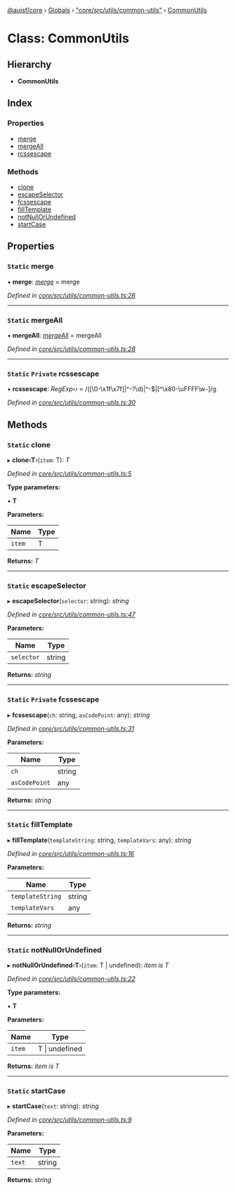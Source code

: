 [@aujsf/core](../README.md) › [Globals](../globals.md) › ["core/src/utils/common-utils"](../modules/_core_src_utils_common_utils_.md) › [CommonUtils](_core_src_utils_common_utils_.commonutils.md)

# Class: CommonUtils

## Hierarchy

* **CommonUtils**

## Index

### Properties

* [merge](_core_src_utils_common_utils_.commonutils.md#static-merge)
* [mergeAll](_core_src_utils_common_utils_.commonutils.md#static-mergeall)
* [rcssescape](_core_src_utils_common_utils_.commonutils.md#static-private-rcssescape)

### Methods

* [clone](_core_src_utils_common_utils_.commonutils.md#static-clone)
* [escapeSelector](_core_src_utils_common_utils_.commonutils.md#static-escapeselector)
* [fcssescape](_core_src_utils_common_utils_.commonutils.md#static-private-fcssescape)
* [fillTemplate](_core_src_utils_common_utils_.commonutils.md#static-filltemplate)
* [notNullOrUndefined](_core_src_utils_common_utils_.commonutils.md#static-notnullorundefined)
* [startCase](_core_src_utils_common_utils_.commonutils.md#static-startcase)

## Properties

### `Static` merge

▪ **merge**: *[merge](../modules/_core_src_utils_merge_.md#merge)* = merge

*Defined in [core/src/utils/common-utils.ts:26](https://github.com/jbockle/au-jsonschema-form/blob/edb7bd4/packages/core/src/utils/common-utils.ts#L26)*

___

### `Static` mergeAll

▪ **mergeAll**: *[mergeAll](../modules/_core_src_utils_merge_.md#mergeall)* = mergeAll

*Defined in [core/src/utils/common-utils.ts:28](https://github.com/jbockle/au-jsonschema-form/blob/edb7bd4/packages/core/src/utils/common-utils.ts#L28)*

___

### `Static` `Private` rcssescape

▪ **rcssescape**: *RegExp‹›* = /([\0-\x1f\x7f]|^-?\d)|^-$|[^\x80-\uFFFF\w-]/g

*Defined in [core/src/utils/common-utils.ts:30](https://github.com/jbockle/au-jsonschema-form/blob/edb7bd4/packages/core/src/utils/common-utils.ts#L30)*

## Methods

### `Static` clone

▸ **clone**‹**T**›(`item`: T): *T*

*Defined in [core/src/utils/common-utils.ts:5](https://github.com/jbockle/au-jsonschema-form/blob/edb7bd4/packages/core/src/utils/common-utils.ts#L5)*

**Type parameters:**

▪ **T**

**Parameters:**

Name | Type |
------ | ------ |
`item` | T |

**Returns:** *T*

___

### `Static` escapeSelector

▸ **escapeSelector**(`selector`: string): *string*

*Defined in [core/src/utils/common-utils.ts:47](https://github.com/jbockle/au-jsonschema-form/blob/edb7bd4/packages/core/src/utils/common-utils.ts#L47)*

**Parameters:**

Name | Type |
------ | ------ |
`selector` | string |

**Returns:** *string*

___

### `Static` `Private` fcssescape

▸ **fcssescape**(`ch`: string, `asCodePoint`: any): *string*

*Defined in [core/src/utils/common-utils.ts:31](https://github.com/jbockle/au-jsonschema-form/blob/edb7bd4/packages/core/src/utils/common-utils.ts#L31)*

**Parameters:**

Name | Type |
------ | ------ |
`ch` | string |
`asCodePoint` | any |

**Returns:** *string*

___

### `Static` fillTemplate

▸ **fillTemplate**(`templateString`: string, `templateVars`: any): *string*

*Defined in [core/src/utils/common-utils.ts:16](https://github.com/jbockle/au-jsonschema-form/blob/edb7bd4/packages/core/src/utils/common-utils.ts#L16)*

**Parameters:**

Name | Type |
------ | ------ |
`templateString` | string |
`templateVars` | any |

**Returns:** *string*

___

### `Static` notNullOrUndefined

▸ **notNullOrUndefined**‹**T**›(`item`: T | undefined): *item is T*

*Defined in [core/src/utils/common-utils.ts:22](https://github.com/jbockle/au-jsonschema-form/blob/edb7bd4/packages/core/src/utils/common-utils.ts#L22)*

**Type parameters:**

▪ **T**

**Parameters:**

Name | Type |
------ | ------ |
`item` | T &#124; undefined |

**Returns:** *item is T*

___

### `Static` startCase

▸ **startCase**(`text`: string): *string*

*Defined in [core/src/utils/common-utils.ts:9](https://github.com/jbockle/au-jsonschema-form/blob/edb7bd4/packages/core/src/utils/common-utils.ts#L9)*

**Parameters:**

Name | Type |
------ | ------ |
`text` | string |

**Returns:** *string*
